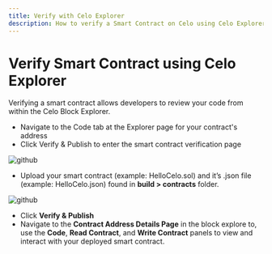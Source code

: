 ```yaml
---
title: Verify with Celo Explorer
description: How to verify a Smart Contract on Celo using Celo Explorer
---
```


# Verify Smart Contract using Celo Explorer

Verifying a smart contract allows developers to review your code from within the Celo Block Explorer.

- Navigate to the Code tab at the Explorer page for your contract's address
- Click Verify & Publish to enter the smart contract verification page

![github](/img/doc-images/deploy-hardhat/image2.png)

- Upload your smart contract (example: HelloCelo.sol) and it’s .json file (example: HelloCelo.json) found in **build > contracts** folder.

![github](/img/doc-images/deploy-hardhat/image3.png)

- Click **Verify & Publish**
- Navigate to the **Contract Address Details Page** in the block explore to, use the **Code**, **Read Contract**, and **Write Contract** panels to view and interact with your deployed smart contract.
